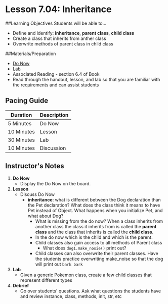 # Lesson 7.04: Inheritance

##Learning Objectives
Students will be able to... 

* Define and identify: **inheritance**,  **parent class**, **child class**
* Create a class that inherits from anther class
* Overwrite methods of parent class in child class 

##Materials/Preparation
* [Do Now]
* [Lab]
* Associated Reading - section 6.4 of Book
* Read through the handout, lesson, and lab so that you are familiar with the requirements and can assist students

## Pacing Guide
| **Duration**   | **Description** |
| ---------- | ----------- |
| 5 Minutes  | Do Now      |
| 10 Minutes | Lesson      |
| 30 Minutes | Lab         |
| 10 Minutes | Discussion  |

## Instructor's Notes

1. **Do Now**
    * Display the Do Now on the board.
2. **Lesson**
	* Discuss Do Now
		* **inheritance**: what is different between the Dog declaration than the Pet declaration? What does the class think it means to have Pet instead of Object. What happens when you initialize Pet, and what about Dog? 
			* What is missing from the do now? When a class inherits from another class the class it inherits from is called the **parent class** and the class that inherits is called the **child class**. 
			* In the do now which is the child and which is the parent. 
			* Child classes also gain access to all methods of Parent class
				* What does `dog1.make_nosie()` print out? 
			* Child classes can also overwrite their parent classes. Have the students practice overwriting make_noise so that the dog will print out `bark bark`
3. **Lab**	
	* Given a generic Pokemon class, create a few child classes that represent different types
4. **Debrief**
	* Go over students' questions. Ask what questions the students have and review instance, class, methods, init, str, etc

  
[Do Now]:do_now.md
[Lab]:lab.md
